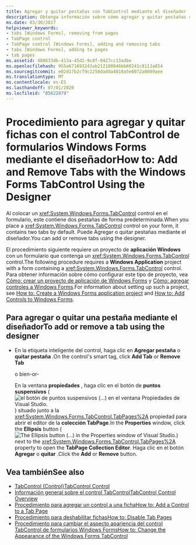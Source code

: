 ```yaml
---
title: Agregar y quitar pestañas con TabControl mediante el diseñador
description: Obtenga información sobre cómo agregar y quitar pestañas con el control TabControl Windows Forms mediante el diseñador.
ms.date: 03/30/2017
helpviewer_keywords:
- tabs [Windows Forms], removing from pages
- TabPage control
- TabPage control [Windows Forms], adding and removing tabs
- tabs [Windows Forms], adding to pages
- tab pages
ms.assetid: 480633db-413a-45d2-9c8f-0427cc13adbe
ms.openlocfilehash: 955a671693243ab212180046bb60241c8113a854
ms.sourcegitcommit: e02d17b2cf9c1258dadda4810a5e6072a0089aee
ms.translationtype: MT
ms.contentlocale: es-ES
ms.lasthandoff: 07/01/2020
ms.locfileid: "85622879"
---
```

# <a name="how-to-add-and-remove-tabs-with-the-windows-forms-tabcontrol-using-the-designer"></a><span data-ttu-id="2f8f8-103">Procedimiento para agregar y quitar fichas con el control TabControl de formularios Windows Forms mediante el diseñador</span><span class="sxs-lookup"><span data-stu-id="2f8f8-103">How to: Add and Remove Tabs with the Windows Forms TabControl Using the Designer</span></span>
<span data-ttu-id="2f8f8-104">Al colocar un <xref:System.Windows.Forms.TabControl> control en el formulario, este contiene dos pestañas de forma predeterminada.</span><span class="sxs-lookup"><span data-stu-id="2f8f8-104">When you place a <xref:System.Windows.Forms.TabControl> control on your form, it contains two tabs by default.</span></span> <span data-ttu-id="2f8f8-105">Puede Agregar o quitar pestañas mediante el diseñador.</span><span class="sxs-lookup"><span data-stu-id="2f8f8-105">You can add or remove tabs using the designer.</span></span>

 <span data-ttu-id="2f8f8-106">El procedimiento siguiente requiere un proyecto de **aplicación Windows** con un formulario que contenga un <xref:System.Windows.Forms.TabControl> control.</span><span class="sxs-lookup"><span data-stu-id="2f8f8-106">The following procedure requires a **Windows Application** project with a form containing a <xref:System.Windows.Forms.TabControl> control.</span></span> <span data-ttu-id="2f8f8-107">Para obtener información sobre cómo configurar este tipo de proyecto, vea [Cómo: crear un proyecto de aplicación de Windows Forms](/visualstudio/ide/step-1-create-a-windows-forms-application-project) y [Cómo: agregar controles a Windows Forms](how-to-add-controls-to-windows-forms.md).</span><span class="sxs-lookup"><span data-stu-id="2f8f8-107">For information about setting up such a project, see [How to: Create a Windows Forms application project](/visualstudio/ide/step-1-create-a-windows-forms-application-project) and [How to: Add Controls to Windows Forms](how-to-add-controls-to-windows-forms.md).</span></span>

## <a name="to-add-or-remove-a-tab-using-the-designer"></a><span data-ttu-id="2f8f8-108">Para agregar o quitar una pestaña mediante el diseñador</span><span class="sxs-lookup"><span data-stu-id="2f8f8-108">To add or remove a tab using the designer</span></span>

- <span data-ttu-id="2f8f8-109">En la etiqueta inteligente del control, haga clic en **Agregar pestaña** o **quitar pestaña** .</span><span class="sxs-lookup"><span data-stu-id="2f8f8-109">On the control's smart tag, click **Add Tab** or **Remove Tab**</span></span>

     <span data-ttu-id="2f8f8-110">o bien</span><span class="sxs-lookup"><span data-stu-id="2f8f8-110">-or-</span></span>

     <span data-ttu-id="2f8f8-111">En la ventana **propiedades** , haga clic en el botón de **puntos suspensivos** ( ![ el botón de puntos suspensivos (...) en el ventana Propiedades de Visual Studio. ](./media/visual-studio-ellipsis-button.png) ) situado junto a la <xref:System.Windows.Forms.TabControl.TabPages%2A> propiedad para abrir el editor de la **colección TabPage**.</span><span class="sxs-lookup"><span data-stu-id="2f8f8-111">In the **Properties** window, click the **Ellipsis** button (![The Ellipsis button (...) in the Properties window of Visual Studio.](./media/visual-studio-ellipsis-button.png)) next to the <xref:System.Windows.Forms.TabControl.TabPages%2A> property to open the **TabPage Collection Editor**.</span></span> <span data-ttu-id="2f8f8-112">Haga clic en el botón **Agregar** o **quitar** .</span><span class="sxs-lookup"><span data-stu-id="2f8f8-112">Click the **Add** or **Remove** button.</span></span>

## <a name="see-also"></a><span data-ttu-id="2f8f8-113">Vea también</span><span class="sxs-lookup"><span data-stu-id="2f8f8-113">See also</span></span>

- [<span data-ttu-id="2f8f8-114">TabControl (Control)</span><span class="sxs-lookup"><span data-stu-id="2f8f8-114">TabControl Control</span></span>](tabcontrol-control-windows-forms.md)
- [<span data-ttu-id="2f8f8-115">Información general sobre el control TabControl</span><span class="sxs-lookup"><span data-stu-id="2f8f8-115">TabControl Control Overview</span></span>](tabcontrol-control-overview-windows-forms.md)
- [<span data-ttu-id="2f8f8-116">Procedimiento para agregar un control a una ficha</span><span class="sxs-lookup"><span data-stu-id="2f8f8-116">How to: Add a Control to a Tab Page</span></span>](how-to-add-a-control-to-a-tab-page.md)
- [<span data-ttu-id="2f8f8-117">Procedimiento para deshabilitar fichas</span><span class="sxs-lookup"><span data-stu-id="2f8f8-117">How to: Disable Tab Pages</span></span>](how-to-disable-tab-pages.md)
- [<span data-ttu-id="2f8f8-118">Procedimiento para cambiar el aspecto apariencia del control TabControl de formularios Windows Forms</span><span class="sxs-lookup"><span data-stu-id="2f8f8-118">How to: Change the Appearance of the Windows Forms TabControl</span></span>](how-to-change-the-appearance-of-the-windows-forms-tabcontrol.md)
